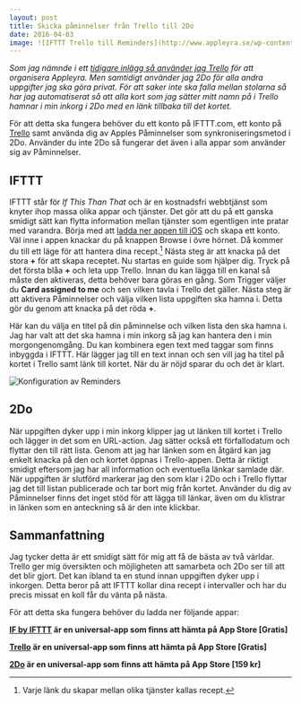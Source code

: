```yaml
---
layout: post
title: Skicka påminnelser från Trello till 2Do
date: 2016-04-03
image: ![IFTTT Trello till Reminders](http://www.appleyra.se/wp-content/uploads/2016/04/IFTTT-Trello-till-Reminders.jpg)
---
```



*Som jag nämnde i ett [tidigare inlägg så använder jag Trello](http://www.appleyra.se/genomgangar/skapa-flera-kort-i-trello-med-drafts/) för att organisera Appleyra. Men samtidigt använder jag 2Do för alla andra uppgifter jag ska göra privat. För att saker inte ska falla mellan stolarna så har jag automatiserat så att alla kort som  jag sätter mitt namn på i Trello  hamnar i min inkorg i 2Do med en länk tillbaka till det kortet.*

För att detta ska fungera behöver du ett konto på IFTTT.com, ett konto på [Trello](https://trello.com/ "Trello") samt använda dig av Apples Påminnelser som synkroniseringsmetod i 2Do. Använder du inte 2Do så fungerar det även i alla appar som använder sig av Påminnelser. 

## IFTTT

IFTTT står för *If This Than That* och är en kostnadsfri webbtjänst som knyter ihop massa olika appar och tjänster. Det gör att du på ett ganska smidigt sätt kan flytta information mellan tjänster som egentligen inte pratar med varandra. Börja med att [ladda ner appen till iOS](https://itunes.apple.com/se/app/if-by-ifttt/id660944635?mt=8&uo=4&at=10lKZy&ct=twitter) och skapa ett konto. Väl inne i appen knackar du på knappen Browse i övre hörnet. Då kommer du till ett läge för att hantera dina recept.[^1] Nästa steg är att knacka på det stora **+** för att skapa receptet. Nu startas en guide som hjälper dig. Tryck på det första blåa **+** och leta upp Trello. Innan du kan lägga till en kanal så måste den aktiveras, detta behöver bara göras en gång. Som Trigger väljer du **Card assigned to me** och sen vilken tavla i Trello det gäller. Nästa steg är att aktivera Påminnelser och välja vilken lista uppgiften ska hamna i. Detta gör du genom att knacka på det röda **+**. 

Här kan du välja en titel på din påminnelse och vilken lista den ska hamna i. Jag har valt att det ska hamna i min inkorg så jag kan hantera den i min morgongenomgång. Du kan kombinera egen text med taggar som finns inbyggda i IFTTT. Här lägger jag till en text innan och sen vill jag ha titel på kortet i Trello samt länk till kortet. När du är nöjd sparar du och det är klart. 

![Konfiguration av Reminders](http://www.appleyra.se/wp-content/uploads/2016/04/Konfiguration-av-Reminders.jpg)

## 2Do

När uppgiften dyker upp i min inkorg klipper jag ut länken till kortet i Trello och lägger in det som en URL-action. Jag sätter också ett förfallodatum och flyttar den till rätt lista. Genom att jag har länken som en åtgärd kan jag enkelt knacka på den och kortet öppnas i Trello-appen. Detta är riktigt smidigt eftersom jag har all information och eventuella länkar samlade där. När uppgiften är slutförd markerar jag den som klar i 2Do och i Trello flyttar jag det till listan publicerade och tar bort mig från kortet. Använder du dig av Påminnelser finns det inget stöd för att lägga till länkar, även om du klistrar in länken som en anteckning så är den inte klickbar. 

## Sammanfattning

Jag tycker detta är ett smidigt sätt för mig att få de bästa av två världar. Trello ger mig översikten och möjligheten att samarbeta och 2Do ser till att det blir gjort. Det kan ibland ta en stund innan uppgiften dyker upp i inkorgen. Detta beror på att IFTTT kollar dina recept i intervaller och har du precis missat en koll får du vänta på nästa. 

För att detta ska fungera behöver du ladda ner följande appar:

**[IF by IFTTT](https://itunes.apple.com/se/app/if-by-ifttt/id660944635?mt=8&uo=4&at=10lKZy&ct=twitter) är en universal-app som finns att hämta på App Store [Gratis]**

**[Trello](https://itunes.apple.com/se/app/trello/id461504587?mt=8&uo=4&at=10lKZy&ct=appleyra) är en universal-app som finns att hämta på App Store [Gratis]**

**[2Do](https://itunes.apple.com/se/app/2do/id303656546?mt=8&uo=4&at=10lKZy&ct=appleyra) är en universal-app som finns att hämta på App Store [159 kr]**

[^1]: Varje länk du skapar mellan olika tjänster kallas recept.
